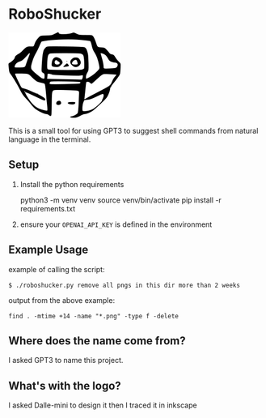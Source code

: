 # RoboShucker

![roboshucker logo](https://github.com/williamholland/RoboShucker/blob/main/assets/robo_shucker_logo.png)

This is a small tool for using GPT3 to suggest shell commands from natural
language in the terminal.

## Setup

1. Install the python requirements

    python3 -m venv venv
    source venv/bin/activate
    pip install -r requirements.txt

2. ensure your `OPENAI_API_KEY` is defined in the environment

## Example Usage

example of calling the script:

    $ ./roboshucker.py remove all pngs in this dir more than 2 weeks

output from the above example:

    find . -mtime +14 -name "*.png" -type f -delete

## Where does the name come from?

I asked GPT3 to name this project.

## What's with the logo?

I asked Dalle-mini to design it then I traced it in inkscape
